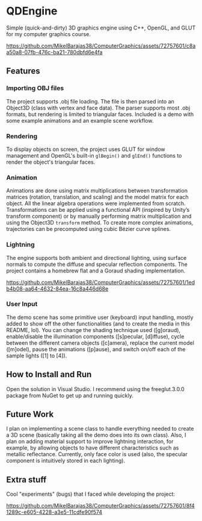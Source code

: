 # QDEngine

Simple (quick-and-dirty) 3D graphics engine using C++, OpenGL, and GLUT for my computer graphics course.

https://github.com/MikelBarajas38/ComputerGraphics/assets/72757601/c8aa50a8-07fb-476c-ba21-780dbfd6e4fa

## Features

### Importing OBJ files

The project supports .obj file loading. The file is then parsed into an Object3D (class with vertex and face data). The parser supports most .obj formats, but rendering is limited to triangular faces. Included is a demo with some example animations and an example scene workflow.

### Rendering

To display objects on screen, the project uses GLUT for window management and OpenGL's built-in `glBegin()` and `glEnd()` functions to render the object's triangular faces.

### Animation

Animations are done using matrix multiplications between transformation matrices (rotation, translation, and scaling) and the model matrix for each object. All the linear algebra operations were implemented from scratch. Transformations can be applied using a functional API (inspired by Unity’s transform component) or by manually performing matrix multiplication and using the Object3D `transform` method. To create more complex animations, trajectories can be precomputed using cubic Bézier curve splines.

### Lightning

The engine supports both ambient and directional lighting, using surface normals to compute the diffuse and specular reflection components. The project contains a homebrew flat and a Goraud shading implementation.



https://github.com/MikelBarajas38/ComputerGraphics/assets/72757601/1edb4b08-aa64-4632-84ea-16c8a446d68e



### User Input

The demo scene has some primitive user (keyboard) input handling, mostly added to show off the other functionalities (and to create the media in this README, lol). You can change the shading technique used ([g]oraud), enable/disable the illumination components ([s]pecular, [d]iffuse), cycle between the different camera objects ([c]amera), replace the current model ([m]odel), pause the animations ([p]ause), and switch on/off each of the sample lights ([1] to [4]).

## How to Install and Run

Open the solution in Visual Studio. I recommend using the freeglut.3.0.0 package from NuGet to get up and running quickly.

## Future Work

I plan on implementing a scene class to handle everything needed to create a 3D scene (basically taking all the demo does into its own class). Also, I plan on adding material support to improve lightning interaction, for example, by allowing objects to have different characteristics such as metallic reflectance. Currently, only face color is used (also, the specular component is intuitively stored in each lighting).

## Extra stuff

Cool "experiments" (bugs) that I faced while developing the project:

https://github.com/MikelBarajas38/ComputerGraphics/assets/72757601/8f41289c-e605-4228-a3e5-11cdfe90f574


